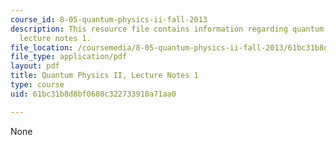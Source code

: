 ```yaml
---
course_id: 8-05-quantum-physics-ii-fall-2013
description: This resource file contains information regarding quantum physics II,
  lecture notes 1.
file_location: /coursemedia/8-05-quantum-physics-ii-fall-2013/61bc31b8d8bf0680c322733910a71aa0_MIT8_05F13_Chap_01.pdf
file_type: application/pdf
layout: pdf
title: Quantum Physics II, Lecture Notes 1
type: course
uid: 61bc31b8d8bf0680c322733910a71aa0

---
```

None